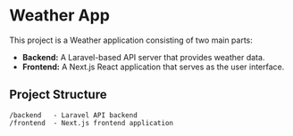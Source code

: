 # Weather App

This project is a Weather application consisting of two main parts:

- **Backend:** A Laravel-based API server that provides weather data.
- **Frontend:** A Next.js React application that serves as the user interface.

## Project Structure

```
/backend   - Laravel API backend
/frontend  - Next.js frontend application
```

